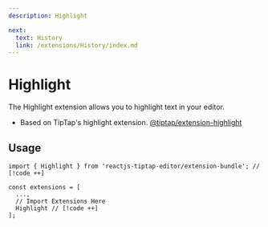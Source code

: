 ```yaml
---
description: Highlight

next:
  text: History
  link: /extensions/History/index.md
---
```


# Highlight

The Highlight extension allows you to highlight text in your editor.

- Based on TipTap's highlight extension. [@tiptap/extension-highlight](https://tiptap.dev/docs/editor/extensions/marks/highlight)

## Usage

```tsx
import { Highlight } from 'reactjs-tiptap-editor/extension-bundle'; // [!code ++]

const extensions = [
  ...,
  // Import Extensions Here
  Highlight // [!code ++]
];
```
